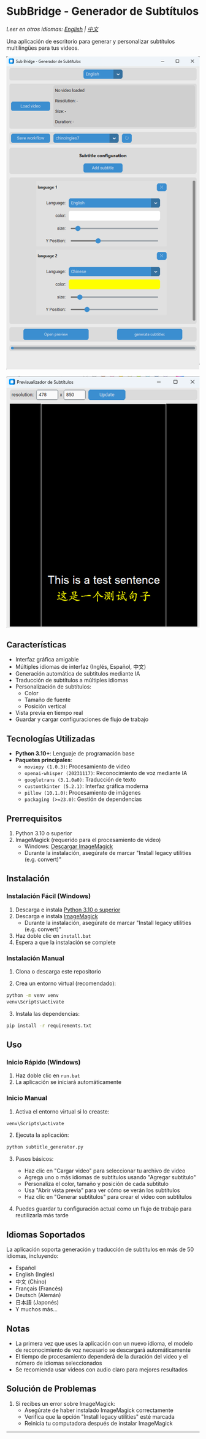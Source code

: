 # SubBridge - Generador de Subtítulos

*Leer en otros idiomas: [English](README.md) | [中文](README_zh.md)*

Una aplicación de escritorio para generar y personalizar subtítulos multilingües para tus videos.

<p align="center">
  <img src="guiimagen1.png" width="600" alt="Interfaz principal"/>
</p>

<p align="center">
  <img src="imagen2.png" width="600" alt="Previsualización"/>
</p>

## Características

- Interfaz gráfica amigable
- Múltiples idiomas de interfaz (Inglés, Español, 中文)
- Generación automática de subtítulos mediante IA
- Traducción de subtítulos a múltiples idiomas
- Personalización de subtítulos:
  - Color
  - Tamaño de fuente
  - Posición vertical
- Vista previa en tiempo real
- Guardar y cargar configuraciones de flujo de trabajo

## Tecnologías Utilizadas

- **Python 3.10+**: Lenguaje de programación base
- **Paquetes principales**:
  - `moviepy (1.0.3)`: Procesamiento de video
  - `openai-whisper (20231117)`: Reconocimiento de voz mediante IA
  - `googletrans (3.1.0a0)`: Traducción de texto
  - `customtkinter (5.2.1)`: Interfaz gráfica moderna
  - `pillow (10.1.0)`: Procesamiento de imágenes
  - `packaging (>=23.0)`: Gestión de dependencias

## Prerrequisitos

1. Python 3.10 o superior
2. ImageMagick (requerido para el procesamiento de video)
   - Windows: [Descargar ImageMagick](https://imagemagick.org/script/download.php#windows)
   - Durante la instalación, asegúrate de marcar "Install legacy utilities (e.g. convert)"

## Instalación

### Instalación Fácil (Windows)

1. Descarga e instala [Python 3.10 o superior](https://www.python.org/downloads/)
2. Descarga e instala [ImageMagick](https://imagemagick.org/script/download.php#windows)
   - Durante la instalación, asegúrate de marcar "Install legacy utilities (e.g. convert)"
3. Haz doble clic en `install.bat`
4. Espera a que la instalación se complete

### Instalación Manual

1. Clona o descarga este repositorio

2. Crea un entorno virtual (recomendado):
```bash
python -m venv venv
venv\Scripts\activate
```

3. Instala las dependencias:
```bash
pip install -r requirements.txt
```

## Uso

### Inicio Rápido (Windows)

1. Haz doble clic en `run.bat`
2. La aplicación se iniciará automáticamente

### Inicio Manual

1. Activa el entorno virtual si lo creaste:
```bash
venv\Scripts\activate
```

2. Ejecuta la aplicación:
```bash
python subtitle_generator.py
```

3. Pasos básicos:
   - Haz clic en "Cargar video" para seleccionar tu archivo de video
   - Agrega uno o más idiomas de subtítulos usando "Agregar subtítulo"
   - Personaliza el color, tamaño y posición de cada subtítulo
   - Usa "Abrir vista previa" para ver cómo se verán los subtítulos
   - Haz clic en "Generar subtítulos" para crear el video con subtítulos

4. Puedes guardar tu configuración actual como un flujo de trabajo para reutilizarla más tarde

## Idiomas Soportados

La aplicación soporta generación y traducción de subtítulos en más de 50 idiomas, incluyendo:
- Español
- English (Inglés)
- 中文 (Chino)
- Français (Francés)
- Deutsch (Alemán)
- 日本語 (Japonés)
- Y muchos más...

## Notas

- La primera vez que uses la aplicación con un nuevo idioma, el modelo de reconocimiento de voz necesario se descargará automáticamente
- El tiempo de procesamiento dependerá de la duración del video y el número de idiomas seleccionados
- Se recomienda usar videos con audio claro para mejores resultados

## Solución de Problemas

1. Si recibes un error sobre ImageMagick:
   - Asegúrate de haber instalado ImageMagick correctamente
   - Verifica que la opción "Install legacy utilities" esté marcada
   - Reinicia tu computadora después de instalar ImageMagick

---
